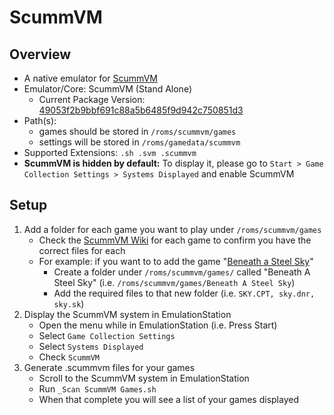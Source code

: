 # ScummVM

## Overview

- A native emulator for [ScummVM](https://www.scummvm.org)
- Emulator/Core: ScummVM (Stand Alone)
  - Current Package Version: [49053f2b9bbf691c88a5b6485f9d942c750851d3](https://github.com/scummvm/scummvm/commit/49053f2b9bbf691c88a5b6485f9d942c750851d3)
- Path(s): 
  - games should be stored in `/roms/scummvm/games`
  - settings will be stored in `/roms/gamedata/scummvm`
- Supported Extensions: `.sh .svm .scummvm`
- **ScummVM is hidden by default:** To display it, please go to `Start > Game Collection Settings > Systems Displayed` and enable ScummVM

## Setup

1. Add a folder for each game you want to play under `/roms/scummvm/games`
   - Check the [ScummVM Wiki](https://wiki.scummvm.org/index.php?title=Category:Supported_Games) for each game to confirm you have the correct files for each
   - For example: if you want to to add the game "[Beneath a Steel Sky](https://wiki.scummvm.org/index.php/Beneath_a_Steel_Sky)"
     - Create a folder under `/roms/scummvm/games/` called "Beneath A Steel Sky" (i.e. `/roms/scummvm/games/Beneath A Steel Sky`)
     - Add the required files to that new folder (i.e. `SKY.CPT, sky.dnr, sky.sk`)
2. Display the ScummVM system in EmulationStation
   - Open the menu while in EmulationStation (i.e. Press Start)
   - Select `Game Collection Settings`
   - Select `Systems Displayed`
   - Check `ScummVM`
3. Generate .scummvm files for your games
   - Scroll to the ScummVM system in EmulationStation
   - Run `_Scan ScummVM Games.sh`
   - When that complete you will see a list of your games displayed